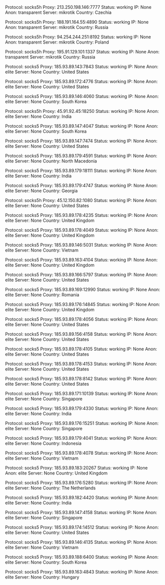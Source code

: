 Protocol: socks5h
Proxy: 213.250.198.146:7777
Status: working
IP: None
Anon: transparent
Server: mikrotik
Country: Czechia

Protocol: socks5h
Proxy: 188.191.164.55:4890
Status: working
IP: None
Anon: transparent
Server: mikrotik
Country: Russia

Protocol: socks5h
Proxy: 94.254.244.251:8192
Status: working
IP: None
Anon: transparent
Server: mikrotik
Country: Poland

Protocol: socks5h
Proxy: 195.91.129.101:1337
Status: working
IP: None
Anon: transparent
Server: mikrotik
Country: Russia

Protocol: socks5
Proxy: 185.93.89.143:7843
Status: working
IP: None
Anon: elite
Server: None
Country: United States

Protocol: socks5
Proxy: 185.93.89.172:4776
Status: working
IP: None
Anon: elite
Server: None
Country: United States

Protocol: socks5
Proxy: 185.93.89.146:4060
Status: working
IP: None
Anon: elite
Server: None
Country: South Korea

Protocol: socks5h
Proxy: 45.91.92.45:18250
Status: working
IP: None
Anon: elite
Server: None
Country: India

Protocol: socks5
Proxy: 185.93.89.147:4047
Status: working
IP: None
Anon: elite
Server: None
Country: South Korea

Protocol: socks5
Proxy: 185.93.89.147:7474
Status: working
IP: None
Anon: elite
Server: None
Country: United States

Protocol: socks5
Proxy: 185.93.89.179:4591
Status: working
IP: None
Anon: elite
Server: None
Country: North Macedonia

Protocol: socks5
Proxy: 185.93.89.179:18111
Status: working
IP: None
Anon: elite
Server: None
Country: India

Protocol: socks5
Proxy: 185.93.89.179:4747
Status: working
IP: None
Anon: elite
Server: None
Country: Georgia

Protocol: socks5h
Proxy: 45.12.150.82:1080
Status: working
IP: None
Anon: elite
Server: None
Country: United States

Protocol: socks5
Proxy: 185.93.89.178:4235
Status: working
IP: None
Anon: elite
Server: None
Country: United Kingdom

Protocol: socks5
Proxy: 185.93.89.178:4049
Status: working
IP: None
Anon: elite
Server: None
Country: United Kingdom

Protocol: socks5
Proxy: 185.93.89.146:5031
Status: working
IP: None
Anon: elite
Server: None
Country: Vietnam

Protocol: socks5
Proxy: 185.93.89.163:4104
Status: working
IP: None
Anon: elite
Server: None
Country: United Kingdom

Protocol: socks5
Proxy: 185.93.89.166:5797
Status: working
IP: None
Anon: elite
Server: None
Country: United States

Protocol: socks5
Proxy: 185.93.89.169:12990
Status: working
IP: None
Anon: elite
Server: None
Country: Romania

Protocol: socks5
Proxy: 185.93.89.176:14845
Status: working
IP: None
Anon: elite
Server: None
Country: United Kingdom

Protocol: socks5
Proxy: 185.93.89.178:4056
Status: working
IP: None
Anon: elite
Server: None
Country: United States

Protocol: socks5
Proxy: 185.93.89.156:4158
Status: working
IP: None
Anon: elite
Server: None
Country: United States

Protocol: socks5
Proxy: 185.93.89.178:4105
Status: working
IP: None
Anon: elite
Server: None
Country: United States

Protocol: socks5
Proxy: 185.93.89.178:4153
Status: working
IP: None
Anon: elite
Server: None
Country: United States

Protocol: socks5
Proxy: 185.93.89.178:8142
Status: working
IP: None
Anon: elite
Server: None
Country: United States

Protocol: socks5
Proxy: 185.93.89.171:10139
Status: working
IP: None
Anon: elite
Server: None
Country: Singapore

Protocol: socks5
Proxy: 185.93.89.179:4330
Status: working
IP: None
Anon: elite
Server: None
Country: India

Protocol: socks5
Proxy: 185.93.89.176:15251
Status: working
IP: None
Anon: elite
Server: None
Country: Singapore

Protocol: socks5
Proxy: 185.93.89.179:4041
Status: working
IP: None
Anon: elite
Server: None
Country: Indonesia

Protocol: socks5
Proxy: 185.93.89.178:4078
Status: working
IP: None
Anon: elite
Server: None
Country: Vietnam

Protocol: socks5
Proxy: 185.93.89.183:20267
Status: working
IP: None
Anon: elite
Server: None
Country: United Kingdom

Protocol: socks5
Proxy: 185.93.89.176:5280
Status: working
IP: None
Anon: elite
Server: None
Country: The Netherlands

Protocol: socks5
Proxy: 185.93.89.182:4420
Status: working
IP: None
Anon: elite
Server: None
Country: India

Protocol: socks5
Proxy: 185.93.89.147:4158
Status: working
IP: None
Anon: elite
Server: None
Country: Singapore

Protocol: socks5
Proxy: 185.93.89.174:14512
Status: working
IP: None
Anon: elite
Server: None
Country: United States

Protocol: socks5
Proxy: 185.93.89.146:4135
Status: working
IP: None
Anon: elite
Server: None
Country: Vietnam

Protocol: socks5
Proxy: 185.93.89.188:6400
Status: working
IP: None
Anon: elite
Server: None
Country: South Korea

Protocol: socks5
Proxy: 185.93.89.163:4843
Status: working
IP: None
Anon: elite
Server: None
Country: Hungary


